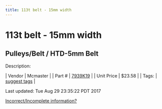 ```yaml
---
title: 113t belt - 15mm width
---
```


# 113t belt - 15mm width
## Pulleys/Belt / HTD-5mm Belt
Description: 	 

| Vendor | Mcmaster | 
| Part # | [7939K19](https://www.mcmaster.com/#7939K19) | 
| Unit Price | $23.58 | 
| Tags: | [suggest tags](https://docs.google.com/forms/d/e/1FAIpQLSeWyY8v3RgOty-MyWmh9U0iivNYN_molChYyS-0U-o-kOAv_g/viewform) | 

Last updated: Tue Aug 29 23:35:22 PDT 2017

 [Incorrect/Incomplete information?](https://docs.google.com/forms/d/e/1FAIpQLSeWyY8v3RgOty-MyWmh9U0iivNYN_molChYyS-0U-o-kOAv_g/viewform)